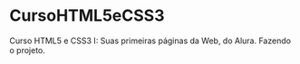 # CursoHTML5eCSS3
Curso HTML5 e CSS3 I: Suas primeiras páginas da Web, do Alura. Fazendo o projeto.
